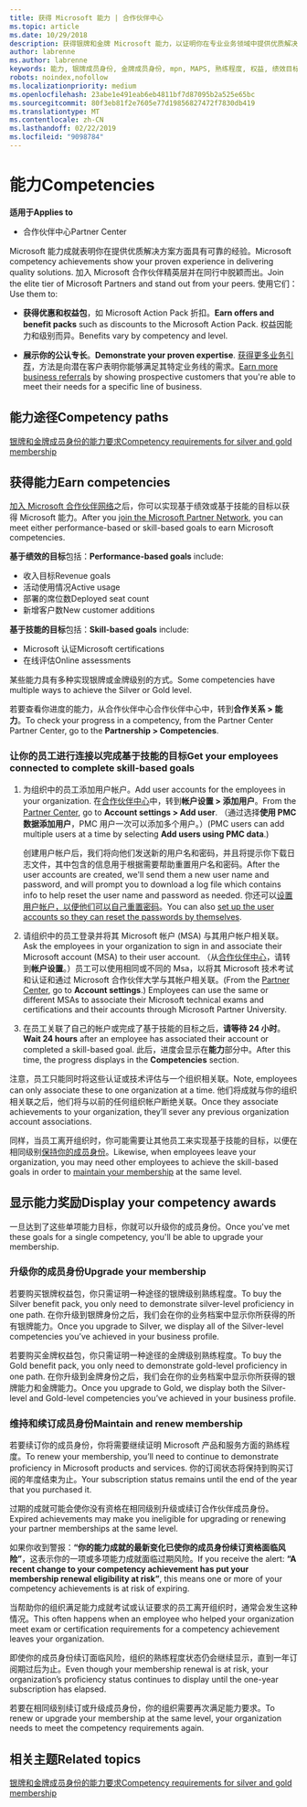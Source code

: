 ```yaml
---
title: 获得 Microsoft 能力 | 合作伙伴中心
ms.topic: article
ms.date: 10/29/2018
description: 获得银牌和金牌 Microsoft 能力，以证明你在专业业务领域中提供优质解决方案方面拥有公认的专长
author: labrenne
ms.author: labrenne
keywords: 能力, 银牌成员身份, 金牌成员身份, mpn, MAPS, 熟练程度, 权益, 绩效目标, 技能目标
robots: noindex,nofollow
ms.localizationpriority: medium
ms.openlocfilehash: 23abe1e491eab6eb4811bf7d87095b2a525e65bc
ms.sourcegitcommit: 80f3eb81f2e7605e77d19856827472f7830db419
ms.translationtype: MT
ms.contentlocale: zh-CN
ms.lasthandoff: 02/22/2019
ms.locfileid: "9098784"
---
```

<!--
•   FWLink https://go.microsoft.com/fwlink/?linkid=851080 : top of page
•   FWLink https://go.microsoft.com/fwlink/?linkid=851281: top of page (duplicate)
•   FWLink https://go.microsoft.com/fwlink/?linkid=851079: Competencies (#attainment_paths)
•   FWLink https://go.microsoft.com/fwlink/?linkid=851081: Maintain and renew membership (#maintain_membership)
•   FWLink https://go.microsoft.com/fwlink/?linkid=851082: Get your employees connected to complete skill-based goals (#associating_achievements)
•   FWLink https://go.microsoft.com/fwlink/?linkid=851083 : Achievement overrides (#achievement_override)
•   FWLink: https://go.microsoft.com/fwlink/?linkid=851236: UI link, goes to the place where you import new users. Temporarily points to the Partner Center homepage.
•   FWLink: https://go.microsoft.com/fwlink/?linkid=851607 :Will go to the docs page for Silver/Gold competency achievements. Currently goes to https://partnercenter.microsoft.com/partner/cloud-solution-provider 

 -->

# <a name="competencies"></a><span data-ttu-id="c9add-104">能力</span><span class="sxs-lookup"><span data-stu-id="c9add-104">Competencies</span></span>

**<span data-ttu-id="c9add-105">适用于</span><span class="sxs-lookup"><span data-stu-id="c9add-105">Applies to</span></span>**
-  <span data-ttu-id="c9add-106">合作伙伴中心</span><span class="sxs-lookup"><span data-stu-id="c9add-106">Partner Center</span></span>

<span data-ttu-id="c9add-107">Microsoft 能力成就表明你在提供优质解决方案方面具有可靠的经验。</span><span class="sxs-lookup"><span data-stu-id="c9add-107">Microsoft competency achievements show your proven experience in delivering quality solutions.</span></span> <span data-ttu-id="c9add-108">加入 Microsoft 合作伙伴精英层并在同行中脱颖而出。</span><span class="sxs-lookup"><span data-stu-id="c9add-108">Join the elite tier of Microsoft Partners and stand out from your peers.</span></span> <span data-ttu-id="c9add-109">使用它们：</span><span class="sxs-lookup"><span data-stu-id="c9add-109">Use them to:</span></span> 

*  <span data-ttu-id="c9add-110">**获得优惠和权益包**，如 Microsoft Action Pack 折扣。</span><span class="sxs-lookup"><span data-stu-id="c9add-110">**Earn offers and benefit packs** such as discounts to the Microsoft Action Pack.</span></span> <span data-ttu-id="c9add-111">权益因能力和级别而异。</span><span class="sxs-lookup"><span data-stu-id="c9add-111">Benefits vary by competency and level.</span></span> 

*  <span data-ttu-id="c9add-112">**展示你的公认专长**。</span><span class="sxs-lookup"><span data-stu-id="c9add-112">**Demonstrate your proven expertise**.</span></span> <span data-ttu-id="c9add-113">[获得更多业务引荐](referrals.md)，方法是向潜在客户表明你能够满足其特定业务线的需求。</span><span class="sxs-lookup"><span data-stu-id="c9add-113">[Earn more business referrals](referrals.md) by showing prospective customers that you're able to meet their needs for a specific line of business.</span></span>

## <a href="" id="attainment_paths"></a><span data-ttu-id="c9add-114">能力途径</span><span class="sxs-lookup"><span data-stu-id="c9add-114">Competency paths</span></span>

[<span data-ttu-id="c9add-115">银牌和金牌成员身份的能力要求</span><span class="sxs-lookup"><span data-stu-id="c9add-115">Competency requirements for silver and gold membership</span></span>](learn-about-competencies.md)

## <a name="earn-competencies"></a><span data-ttu-id="c9add-116">获得能力</span><span class="sxs-lookup"><span data-stu-id="c9add-116">Earn competencies</span></span>

<span data-ttu-id="c9add-117">[加入 Microsoft 合作伙伴网络](mpn-overview.md)之后，你可以实现基于绩效或基于技能的目标以获得 Microsoft 能力。</span><span class="sxs-lookup"><span data-stu-id="c9add-117">After you [join the Microsoft Partner Network](mpn-overview.md), you can meet either performance-based or skill-based goals to earn Microsoft competencies.</span></span> 

<span data-ttu-id="c9add-118">**基于绩效的目标**包括：</span><span class="sxs-lookup"><span data-stu-id="c9add-118">**Performance-based goals** include:</span></span> 
* <span data-ttu-id="c9add-119">收入目标</span><span class="sxs-lookup"><span data-stu-id="c9add-119">Revenue goals</span></span>
* <span data-ttu-id="c9add-120">活动使用情况</span><span class="sxs-lookup"><span data-stu-id="c9add-120">Active usage</span></span>
* <span data-ttu-id="c9add-121">部署的席位数</span><span class="sxs-lookup"><span data-stu-id="c9add-121">Deployed seat count</span></span>
* <span data-ttu-id="c9add-122">新增客户数</span><span class="sxs-lookup"><span data-stu-id="c9add-122">New customer additions</span></span>

<span data-ttu-id="c9add-123">**基于技能的目标**包括：</span><span class="sxs-lookup"><span data-stu-id="c9add-123">**Skill-based goals** include:</span></span> 
* <span data-ttu-id="c9add-124">Microsoft 认证</span><span class="sxs-lookup"><span data-stu-id="c9add-124">Microsoft certifications</span></span>
* <span data-ttu-id="c9add-125">在线评估</span><span class="sxs-lookup"><span data-stu-id="c9add-125">Online assessments</span></span> 

<span data-ttu-id="c9add-126">某些能力具有多种实现银牌或金牌级别的方式。</span><span class="sxs-lookup"><span data-stu-id="c9add-126">Some competencies have multiple ways to achieve the Silver or Gold level.</span></span>

<span data-ttu-id="c9add-127">若要查看你进度的能力，从合作伙伴中心合作伙伴中心中，转到**合作关系 > 能力**。</span><span class="sxs-lookup"><span data-stu-id="c9add-127">To check your progress in a competency, from the Partner Center Partner Center, go to the **Partnership > Competencies**.</span></span> 

### <a href="" id="associating_achievements"></a><span data-ttu-id="c9add-128">让你的员工进行连接以完成基于技能的目标</span><span class="sxs-lookup"><span data-stu-id="c9add-128">Get your employees connected to complete skill-based goals</span></span>

1.  <span data-ttu-id="c9add-129">为组织中的员工添加用户帐户。</span><span class="sxs-lookup"><span data-stu-id="c9add-129">Add user accounts for the employees in your organization.</span></span> <span data-ttu-id="c9add-130">在[合作伙伴中心](https://partnercenter.microsoft.com)中，转到**帐户设置 > 添加用户**。</span><span class="sxs-lookup"><span data-stu-id="c9add-130">From the [Partner Center](https://partnercenter.microsoft.com), go to **Account settings > Add user**.</span></span> <span data-ttu-id="c9add-131">（通过选择**使用 PMC 数据添加用户**，PMC 用户一次可以添加多个用户。）</span><span class="sxs-lookup"><span data-stu-id="c9add-131">(PMC users can add multiple users at a time by selecting **Add users using PMC data**.)</span></span>

    <span data-ttu-id="c9add-132">创建用户帐户后，我们将向他们发送新的用户名和密码，并且将提示你下载日志文件，其中包含的信息用于根据需要帮助重置用户名和密码。</span><span class="sxs-lookup"><span data-stu-id="c9add-132">After the user accounts are created, we'll send them a new user name and password, and will prompt you to download a log file which contains info to help reset the user name and password as needed.</span></span> <span data-ttu-id="c9add-133">你还可以[设置用户帐户，以便他们可以自己重置密码](https://docs.microsoft.com/en-us/azure/active-directory/active-directory-passwords-getting-started)。</span><span class="sxs-lookup"><span data-stu-id="c9add-133">You can also [set up the user accounts so they can reset the passwords by themselves](https://docs.microsoft.com/en-us/azure/active-directory/active-directory-passwords-getting-started).</span></span>

2. <span data-ttu-id="c9add-134">请组织中的员工登录并将其 Microsoft 帐户 (MSA) 与其用户帐户相关联。</span><span class="sxs-lookup"><span data-stu-id="c9add-134">Ask the employees in your organization to sign in and associate their Microsoft account (MSA) to their user account.</span></span> <span data-ttu-id="c9add-135">（从[合作伙伴中心](https://partnercenter.microsoft.com)，请转到**帐户设置**。）员工可以使用相同或不同的 Msa，以将其 Microsoft 技术考试和认证和通过 Microsoft 合作伙伴大学与其帐户相关联。</span><span class="sxs-lookup"><span data-stu-id="c9add-135">(From the [Partner Center](https://partnercenter.microsoft.com), go to **Account settings**.) Employees can use the same or different MSAs to associate their Microsoft technical exams and certifications and their accounts through Microsoft Partner University.</span></span>

3.  <span data-ttu-id="c9add-136">在员工关联了自己的帐户或完成了基于技能的目标之后，**请等待 24 小时**。</span><span class="sxs-lookup"><span data-stu-id="c9add-136">**Wait 24 hours** after an employee has associated their account or completed a skill-based goal.</span></span> <span data-ttu-id="c9add-137">此后，进度会显示在**能力**部分中。</span><span class="sxs-lookup"><span data-stu-id="c9add-137">After this time, the progress displays in the **Competencies** section.</span></span>

<span data-ttu-id="c9add-138">注意，员工只能同时将这些认证或技术评估与一个组织相关联。</span><span class="sxs-lookup"><span data-stu-id="c9add-138">Note, employees can only associate these to one organization at a time.</span></span> <span data-ttu-id="c9add-139">他们将成就与你的组织相关联之后，他们将与以前的任何组织帐户断绝关联。</span><span class="sxs-lookup"><span data-stu-id="c9add-139">Once they associate achievements to your organization, they’ll sever any previous organization account associations.</span></span>

<span data-ttu-id="c9add-140">同样，当员工离开组织时，你可能需要让其他员工来实现基于技能的目标，以便在相同级别[保持你的成员身份](#maintaining_membership)。</span><span class="sxs-lookup"><span data-stu-id="c9add-140">Likewise, when employees leave your organization, you may need other employees to achieve the skill-based goals in order to [maintain your membership](#maintaining_membership) at the same level.</span></span>

## <a name="display-your-competency-awards"></a><span data-ttu-id="c9add-141">显示能力奖励</span><span class="sxs-lookup"><span data-stu-id="c9add-141">Display your competency awards</span></span>

<span data-ttu-id="c9add-142">一旦达到了这些单项能力目标，你就可以升级你的成员身份。</span><span class="sxs-lookup"><span data-stu-id="c9add-142">Once you've met these goals for a single competency, you'll be able to upgrade your membership.</span></span>

### <a name="upgrade-your-membership"></a><span data-ttu-id="c9add-143">升级你的成员身份</span><span class="sxs-lookup"><span data-stu-id="c9add-143">Upgrade your membership</span></span>

<span data-ttu-id="c9add-144">若要购买银牌权益包，你只需证明一种途径的银牌级别熟练程度。</span><span class="sxs-lookup"><span data-stu-id="c9add-144">To buy the Silver benefit pack, you only need to demonstrate silver-level proficiency in one path.</span></span> <span data-ttu-id="c9add-145">在你升级到银牌身份之后，我们会在你的业务档案中显示你所获得的所有银牌能力。</span><span class="sxs-lookup"><span data-stu-id="c9add-145">Once you upgrade to Silver, we display all of the Silver-level competencies you’ve achieved in your business profile.</span></span> 

<span data-ttu-id="c9add-146">若要购买金牌权益包，你只需证明一种途径的金牌级别熟练程度。</span><span class="sxs-lookup"><span data-stu-id="c9add-146">To buy the Gold benefit pack, you only need to demonstrate gold-level proficiency in one path.</span></span> <span data-ttu-id="c9add-147">在你升级到金牌身份之后，我们会在你的业务档案中显示你所获得的银牌能力和金牌能力。</span><span class="sxs-lookup"><span data-stu-id="c9add-147">Once you upgrade to Gold, we display both the Silver-level and Gold-level competencies you’ve achieved in your business profile.</span></span> 

### <a href="" id="maintain_membership"></a><span data-ttu-id="c9add-148">维持和续订成员身份</span><span class="sxs-lookup"><span data-stu-id="c9add-148">Maintain and renew membership</span></span>

<span data-ttu-id="c9add-149">若要续订你的成员身份，你将需要继续证明 Microsoft 产品和服务方面的熟练程度。</span><span class="sxs-lookup"><span data-stu-id="c9add-149">To renew your membership, you’ll need to continue to demonstrate proficiency in Microsoft products and services.</span></span> <span data-ttu-id="c9add-150">你的订阅状态将保持到购买订阅的年度结束为止。</span><span class="sxs-lookup"><span data-stu-id="c9add-150">Your subscription status remains until the end of the year that you purchased it.</span></span>

<span data-ttu-id="c9add-151">过期的成就可能会使你没有资格在相同级别升级或续订合作伙伴成员身份。</span><span class="sxs-lookup"><span data-stu-id="c9add-151">Expired achievements may make you ineligible for upgrading or renewing your partner memberships at the same level.</span></span> 

<span data-ttu-id="c9add-152">如果你收到警报：**“你的能力成就的最新变化已使你的成员身份续订资格面临风险”**，这表示你的一项或多项能力成就面临过期风险。</span><span class="sxs-lookup"><span data-stu-id="c9add-152">If you receive the alert: **“A recent change to your competency achievement has put your membership renewal eligibility at risk”**, this means one or more of your competency achievements is at risk of expiring.</span></span> 

<span data-ttu-id="c9add-153">当帮助你的组织满足能力成就考试或认证要求的员工离开组织时，通常会发生这种情况。</span><span class="sxs-lookup"><span data-stu-id="c9add-153">This often happens when an employee who helped your organization meet exam or certification requirements for a competency achievement leaves your organization.</span></span> 

<span data-ttu-id="c9add-154">即使你的成员身份续订面临风险，组织的熟练程度状态仍会继续显示，直到一年订阅期过后为止。</span><span class="sxs-lookup"><span data-stu-id="c9add-154">Even though your membership renewal is at risk, your organization’s proficiency status continues to display until the one-year subscription has elapsed.</span></span>

<span data-ttu-id="c9add-155">若要在相同级别续订或升级成员身份，你的组织需要再次满足能力要求。</span><span class="sxs-lookup"><span data-stu-id="c9add-155">To renew or upgrade your membership at the same level, your organization needs to meet the competency requirements again.</span></span>

## <a name="related-topics"></a><span data-ttu-id="c9add-156">相关主题</span><span class="sxs-lookup"><span data-stu-id="c9add-156">Related topics</span></span>

[<span data-ttu-id="c9add-157">银牌和金牌成员身份的能力要求</span><span class="sxs-lookup"><span data-stu-id="c9add-157">Competency requirements for silver and gold membership</span></span>](learn-about-competencies.md)